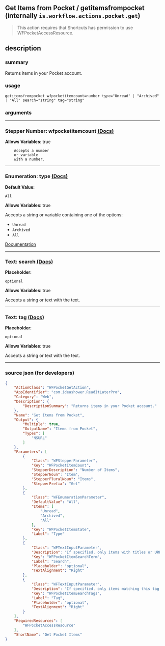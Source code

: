 
## Get Items from Pocket / getitemsfrompocket (internally `is.workflow.actions.pocket.get`)

> This action requires that Shortcuts has permission to use WFPocketAccessResource.


## description

### summary

Returns items in your Pocket account.


### usage
```
getitemsfrompocket wfpocketitemcount=number type="Unread" | "Archived" | "All" search="string" tag="string"
```

### arguments

---

### Stepper Number: wfpocketitemcount [(Docs)](https://pfgithub.github.io/shortcutslang/gettingstarted#stepper-number-fields)
**Allows Variables**: true



		Accepts a number 
		or variable
		with a number.

---

### Enumeration: type [(Docs)](https://pfgithub.github.io/shortcutslang/gettingstarted#enum-select-field)
**Default Value**:
```
All
```
**Allows Variables**: true



Accepts a string 
or variable
containing one of the options:

- `Unread`
- `Archived`
- `All`

[Documentation](https://pfgithub.github.io/shortcutslang/gettingstarted#enum-select-field)

---

### Text: search [(Docs)](https://pfgithub.github.io/shortcutslang/gettingstarted#text-field)
**Placeholder**:
```
optional
```
**Allows Variables**: true



Accepts a string 
or text
with the text.

---

### Text: tag [(Docs)](https://pfgithub.github.io/shortcutslang/gettingstarted#text-field)
**Placeholder**:
```
optional
```
**Allows Variables**: true



Accepts a string 
or text
with the text.

---

### source json (for developers)

```json
{
	"ActionClass": "WFPocketGetAction",
	"AppIdentifier": "com.ideashower.ReadItLaterPro",
	"Category": "Web",
	"Description": {
		"DescriptionSummary": "Returns items in your Pocket account."
	},
	"Name": "Get Items from Pocket",
	"Output": {
		"Multiple": true,
		"OutputName": "Items from Pocket",
		"Types": [
			"NSURL"
		]
	},
	"Parameters": [
		{
			"Class": "WFStepperParameter",
			"Key": "WFPocketItemCount",
			"StepperDescription": "Number of Items",
			"StepperNoun": "Item",
			"StepperPluralNoun": "Items",
			"StepperPrefix": "Get"
		},
		{
			"Class": "WFEnumerationParameter",
			"DefaultValue": "All",
			"Items": [
				"Unread",
				"Archived",
				"All"
			],
			"Key": "WFPocketItemState",
			"Label": "Type"
		},
		{
			"Class": "WFTextInputParameter",
			"Description": "If specified, only items with titles or URLs matching this search will be returned.",
			"Key": "WFPocketItemSearchTerm",
			"Label": "Search",
			"Placeholder": "optional",
			"TextAlignment": "Right"
		},
		{
			"Class": "WFTextInputParameter",
			"Description": "If specified, only items matching this tag will be returned.",
			"Key": "WFPocketItemSearchTags",
			"Label": "Tag",
			"Placeholder": "optional",
			"TextAlignment": "Right"
		}
	],
	"RequiredResources": [
		"WFPocketAccessResource"
	],
	"ShortName": "Get Pocket Items"
}
```
